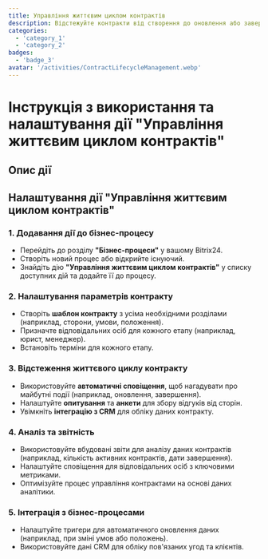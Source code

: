 ```yaml
---
title: Управління життєвим циклом контрактів
description: Відстежуйте контракти від створення до оновлення або завершення.
categories: 
  - 'category_1'
  - 'category_2'
badges: 
  - 'badge_3'
avatar: '/activities/ContractLifecycleManagement.webp'
---
```


# Інструкція з використання та налаштування дії "Управління життєвим циклом контрактів"

## Опис дії

## Налаштування дії "Управління життєвим циклом контрактів"

### 1. Додавання дії до бізнес-процесу
- Перейдіть до розділу **"Бізнес-процеси"** у вашому Bitrix24.
- Створіть новий процес або відкрийте існуючий.
- Знайдіть дію **"Управління життєвим циклом контрактів"** у списку доступних дій та додайте її до процесу.

### 2. Налаштування параметрів контракту
- Створіть **шаблон контракту** з усіма необхідними розділами (наприклад, сторони, умови, положення).
- Призначте відповідальних осіб для кожного етапу (наприклад, юрист, менеджер).
- Встановіть терміни для кожного етапу.

### 3. Відстеження життєвого циклу контракту
- Використовуйте **автоматичні сповіщення**, щоб нагадувати про майбутні події (наприклад, оновлення, завершення).
- Налаштуйте **опитування** та **анкети** для збору відгуків від сторін.
- Увімкніть **інтеграцію з CRM** для обліку даних контракту.

### 4. Аналіз та звітність
- Використовуйте вбудовані звіти для аналізу даних контрактів (наприклад, кількість активних контрактів, дати завершення).
- Налаштуйте сповіщення для відповідальних осіб з ключовими метриками.
- Оптимізуйте процес управління контрактами на основі даних аналітики.

### 5. Інтеграція з бізнес-процесами
- Налаштуйте тригери для автоматичного оновлення даних (наприклад, при зміні умов або положень).
- Використовуйте дані CRM для обліку пов'язаних угод та клієнтів.